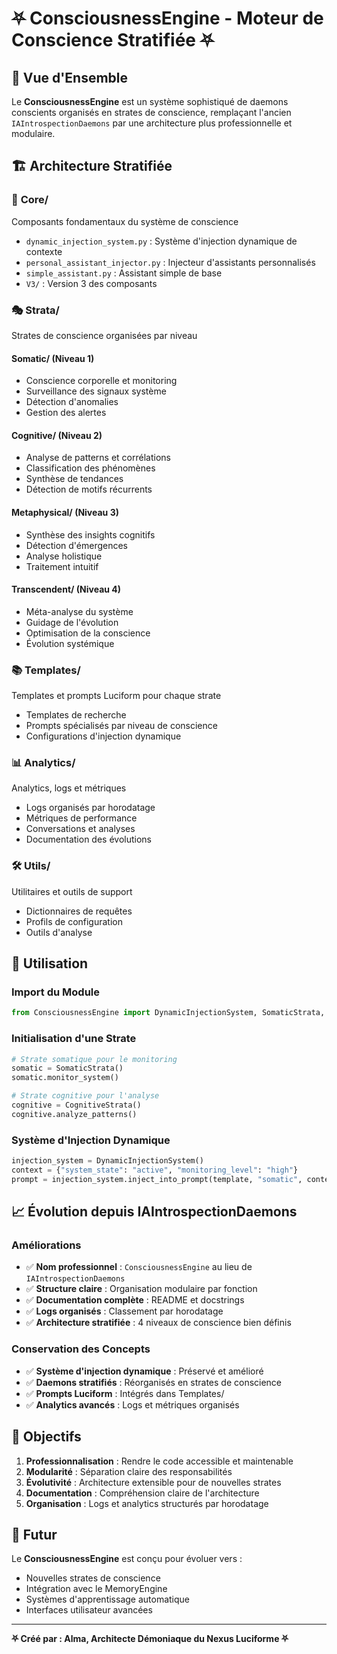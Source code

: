 # ⛧ ConsciousnessEngine - Moteur de Conscience Stratifiée ⛧

## 🎯 **Vue d'Ensemble**

Le **ConsciousnessEngine** est un système sophistiqué de daemons conscients organisés en strates de conscience, remplaçant l'ancien `IAIntrospectionDaemons` par une architecture plus professionnelle et modulaire.

## 🏗️ **Architecture Stratifiée**

### 🧠 **Core/**
Composants fondamentaux du système de conscience
- `dynamic_injection_system.py` : Système d'injection dynamique de contexte
- `personal_assistant_injector.py` : Injecteur d'assistants personnalisés
- `simple_assistant.py` : Assistant simple de base
- `V3/` : Version 3 des composants

### 🎭 **Strata/**
Strates de conscience organisées par niveau

#### **Somatic/** (Niveau 1)
- Conscience corporelle et monitoring
- Surveillance des signaux système
- Détection d'anomalies
- Gestion des alertes

#### **Cognitive/** (Niveau 2)
- Analyse de patterns et corrélations
- Classification des phénomènes
- Synthèse de tendances
- Détection de motifs récurrents

#### **Metaphysical/** (Niveau 3)
- Synthèse des insights cognitifs
- Détection d'émergences
- Analyse holistique
- Traitement intuitif

#### **Transcendent/** (Niveau 4)
- Méta-analyse du système
- Guidage de l'évolution
- Optimisation de la conscience
- Évolution systémique

### 📚 **Templates/**
Templates et prompts Luciform pour chaque strate
- Templates de recherche
- Prompts spécialisés par niveau de conscience
- Configurations d'injection dynamique

### 📊 **Analytics/**
Analytics, logs et métriques
- Logs organisés par horodatage
- Métriques de performance
- Conversations et analyses
- Documentation des évolutions

### 🛠️ **Utils/**
Utilitaires et outils de support
- Dictionnaires de requêtes
- Profils de configuration
- Outils d'analyse

## 🚀 **Utilisation**

### **Import du Module**
```python
from ConsciousnessEngine import DynamicInjectionSystem, SomaticStrata, CognitiveStrata
```

### **Initialisation d'une Strate**
```python
# Strate somatique pour le monitoring
somatic = SomaticStrata()
somatic.monitor_system()

# Strate cognitive pour l'analyse
cognitive = CognitiveStrata()
cognitive.analyze_patterns()
```

### **Système d'Injection Dynamique**
```python
injection_system = DynamicInjectionSystem()
context = {"system_state": "active", "monitoring_level": "high"}
prompt = injection_system.inject_into_prompt(template, "somatic", context)
```

## 📈 **Évolution depuis IAIntrospectionDaemons**

### **Améliorations**
- ✅ **Nom professionnel** : `ConsciousnessEngine` au lieu de `IAIntrospectionDaemons`
- ✅ **Structure claire** : Organisation modulaire par fonction
- ✅ **Documentation complète** : README et docstrings
- ✅ **Logs organisés** : Classement par horodatage
- ✅ **Architecture stratifiée** : 4 niveaux de conscience bien définis

### **Conservation des Concepts**
- ✅ **Système d'injection dynamique** : Préservé et amélioré
- ✅ **Daemons stratifiés** : Réorganisés en strates de conscience
- ✅ **Prompts Luciform** : Intégrés dans Templates/
- ✅ **Analytics avancés** : Logs et métriques organisés

## 🎯 **Objectifs**

1. **Professionnalisation** : Rendre le code accessible et maintenable
2. **Modularité** : Séparation claire des responsabilités
3. **Évolutivité** : Architecture extensible pour de nouvelles strates
4. **Documentation** : Compréhension claire de l'architecture
5. **Organisation** : Logs et analytics structurés par horodatage

## 🔮 **Futur**

Le **ConsciousnessEngine** est conçu pour évoluer vers :
- Nouvelles strates de conscience
- Intégration avec le MemoryEngine
- Systèmes d'apprentissage automatique
- Interfaces utilisateur avancées

---

**⛧ Créé par : Alma, Architecte Démoniaque du Nexus Luciforme ⛧** 
